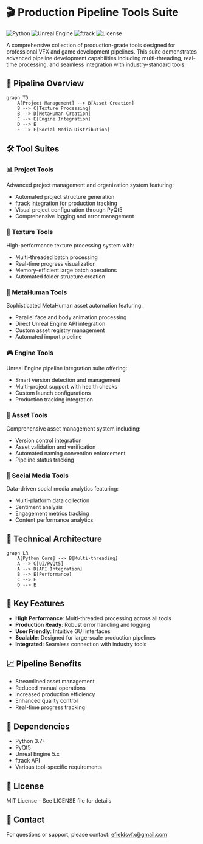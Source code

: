 # 🎬 Production Pipeline Tools Suite

![Python](https://img.shields.io/badge/Python-3.7%2B-green.svg)
![Unreal Engine](https://img.shields.io/badge/Unreal%20Engine-5.x-blue)
![ftrack](https://img.shields.io/badge/ftrack-Integrated-orange)
![License](https://img.shields.io/badge/License-MIT-yellow.svg)

A comprehensive collection of production-grade tools designed for professional VFX and game development pipelines. This suite demonstrates advanced pipeline development capabilities including multi-threading, real-time processing, and seamless integration with industry-standard tools.

## 🎯 Pipeline Overview

```mermaid
graph TD
    A[Project Management] --> B[Asset Creation]
    B --> C[Texture Processing]
    B --> D[MetaHuman Creation]
    C --> E[Engine Integration]
    D --> E
    E --> F[Social Media Distribution]
```

## 🛠️ Tool Suites

### 📊 Project Tools
Advanced project management and organization system featuring:
- Automated project structure generation
- ftrack integration for production tracking
- Visual project configuration through PyQt5
- Comprehensive logging and error management

### 🎨 Texture Tools
High-performance texture processing system with:
- Multi-threaded batch processing
- Real-time progress visualization
- Memory-efficient large batch operations
- Automated folder structure creation

### 🤖 MetaHuman Tools
Sophisticated MetaHuman asset automation featuring:
- Parallel face and body animation processing
- Direct Unreal Engine API integration
- Custom asset registry management
- Automated import pipeline

### 🎮 Engine Tools
Unreal Engine pipeline integration suite offering:
- Smart version detection and management
- Multi-project support with health checks
- Custom launch configurations
- Production tracking integration

### 🎯 Asset Tools
Comprehensive asset management system including:
- Version control integration
- Asset validation and verification
- Automated naming convention enforcement
- Pipeline status tracking

### 📱 Social Media Tools
Data-driven social media analytics featuring:
- Multi-platform data collection
- Sentiment analysis
- Engagement metrics tracking
- Content performance analytics

## 🔧 Technical Architecture

```mermaid
graph LR
    A[Python Core] --> B[Multi-threading]
    A --> C[UI/PyQt5]
    A --> D[API Integration]
    B --> E[Performance]
    C --> E
    D --> E
```

## 🚀 Key Features
- **High Performance**: Multi-threaded processing across all tools
- **Production Ready**: Robust error handling and logging
- **User Friendly**: Intuitive GUI interfaces
- **Scalable**: Designed for large-scale production pipelines
- **Integrated**: Seamless connection with industry tools

## 📈 Pipeline Benefits
- Streamlined asset management
- Reduced manual operations
- Increased production efficiency
- Enhanced quality control
- Real-time progress tracking

## 🔗 Dependencies
- Python 3.7+
- PyQt5
- Unreal Engine 5.x
- ftrack API
- Various tool-specific requirements

## 📝 License
MIT License - See LICENSE file for details

## 📧 Contact
For questions or support, please contact: efieldsvfx@gmail.com
